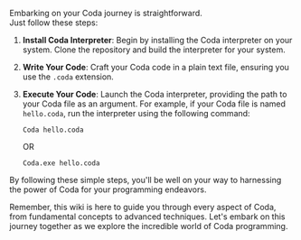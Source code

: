 Embarking on your Coda journey is straightforward.  
Just follow these steps:

1. **Install Coda Interpreter**: Begin by installing the Coda interpreter on your system.
    Clone the repository and build the interpreter for your system.

2. **Write Your Code**: Craft your Coda code in a plain text file, ensuring you use the `.coda` extension.

3. **Execute Your Code**: Launch the Coda interpreter, providing the path to your Coda file as an argument. For example, if your Coda file is named `hello.coda`, run the interpreter using the following command:

    ```
    Coda hello.coda
    ```

    OR

    ```
    Coda.exe hello.coda
    ```

By following these simple steps, you'll be well on your way to harnessing the power of Coda for your programming endeavors.

Remember, this wiki is here to guide you through every aspect of Coda, from fundamental concepts to advanced techniques. Let's embark on this journey together as we explore the incredible world of Coda programming.